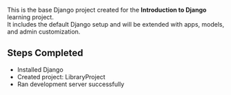 This is the base Django project created for the **Introduction to Django** learning project.  
It includes the default Django setup and will be extended with apps, models, and admin customization.

## Steps Completed
- Installed Django
- Created project: LibraryProject
- Ran development server successfully

